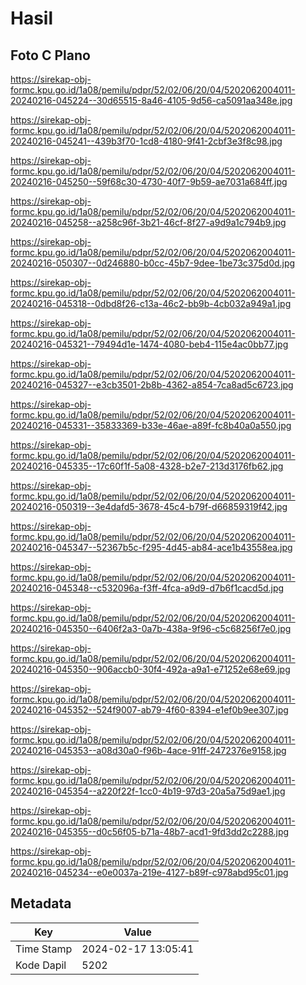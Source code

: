 # Hasil

## Foto C Plano

https://sirekap-obj-formc.kpu.go.id/1a08/pemilu/pdpr/52/02/06/20/04/5202062004011-20240216-045224--30d65515-8a46-4105-9d56-ca5091aa348e.jpg

https://sirekap-obj-formc.kpu.go.id/1a08/pemilu/pdpr/52/02/06/20/04/5202062004011-20240216-045241--439b3f70-1cd8-4180-9f41-2cbf3e3f8c98.jpg

https://sirekap-obj-formc.kpu.go.id/1a08/pemilu/pdpr/52/02/06/20/04/5202062004011-20240216-045250--59f68c30-4730-40f7-9b59-ae7031a684ff.jpg

https://sirekap-obj-formc.kpu.go.id/1a08/pemilu/pdpr/52/02/06/20/04/5202062004011-20240216-045258--a258c96f-3b21-46cf-8f27-a9d9a1c794b9.jpg

https://sirekap-obj-formc.kpu.go.id/1a08/pemilu/pdpr/52/02/06/20/04/5202062004011-20240216-050307--0d246880-b0cc-45b7-9dee-1be73c375d0d.jpg

https://sirekap-obj-formc.kpu.go.id/1a08/pemilu/pdpr/52/02/06/20/04/5202062004011-20240216-045318--0dbd8f26-c13a-46c2-bb9b-4cb032a949a1.jpg

https://sirekap-obj-formc.kpu.go.id/1a08/pemilu/pdpr/52/02/06/20/04/5202062004011-20240216-045321--79494d1e-1474-4080-beb4-115e4ac0bb77.jpg

https://sirekap-obj-formc.kpu.go.id/1a08/pemilu/pdpr/52/02/06/20/04/5202062004011-20240216-045327--e3cb3501-2b8b-4362-a854-7ca8ad5c6723.jpg

https://sirekap-obj-formc.kpu.go.id/1a08/pemilu/pdpr/52/02/06/20/04/5202062004011-20240216-045331--35833369-b33e-46ae-a89f-fc8b40a0a550.jpg

https://sirekap-obj-formc.kpu.go.id/1a08/pemilu/pdpr/52/02/06/20/04/5202062004011-20240216-045335--17c60f1f-5a08-4328-b2e7-213d3176fb62.jpg

https://sirekap-obj-formc.kpu.go.id/1a08/pemilu/pdpr/52/02/06/20/04/5202062004011-20240216-050319--3e4dafd5-3678-45c4-b79f-d66859319f42.jpg

https://sirekap-obj-formc.kpu.go.id/1a08/pemilu/pdpr/52/02/06/20/04/5202062004011-20240216-045347--52367b5c-f295-4d45-ab84-ace1b43558ea.jpg

https://sirekap-obj-formc.kpu.go.id/1a08/pemilu/pdpr/52/02/06/20/04/5202062004011-20240216-045348--c532096a-f3ff-4fca-a9d9-d7b6f1cacd5d.jpg

https://sirekap-obj-formc.kpu.go.id/1a08/pemilu/pdpr/52/02/06/20/04/5202062004011-20240216-045350--6406f2a3-0a7b-438a-9f96-c5c68256f7e0.jpg

https://sirekap-obj-formc.kpu.go.id/1a08/pemilu/pdpr/52/02/06/20/04/5202062004011-20240216-045350--906accb0-30f4-492a-a9a1-e71252e68e69.jpg

https://sirekap-obj-formc.kpu.go.id/1a08/pemilu/pdpr/52/02/06/20/04/5202062004011-20240216-045352--524f9007-ab79-4f60-8394-e1ef0b9ee307.jpg

https://sirekap-obj-formc.kpu.go.id/1a08/pemilu/pdpr/52/02/06/20/04/5202062004011-20240216-045353--a08d30a0-f96b-4ace-91ff-2472376e9158.jpg

https://sirekap-obj-formc.kpu.go.id/1a08/pemilu/pdpr/52/02/06/20/04/5202062004011-20240216-045354--a220f22f-1cc0-4b19-97d3-20a5a75d9ae1.jpg

https://sirekap-obj-formc.kpu.go.id/1a08/pemilu/pdpr/52/02/06/20/04/5202062004011-20240216-045355--d0c56f05-b71a-48b7-acd1-9fd3dd2c2288.jpg

https://sirekap-obj-formc.kpu.go.id/1a08/pemilu/pdpr/52/02/06/20/04/5202062004011-20240216-045234--e0e0037a-219e-4127-b89f-c978abd95c01.jpg


## Metadata

| Key        | Value               |
| ---------- | ------------------- |
| Time Stamp | 2024-02-17 13:05:41 |
| Kode Dapil | 5202                |



